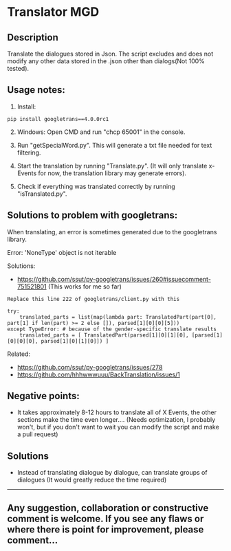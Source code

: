 <h1> Translator MGD</h1>

<h2> Description </h2>
Translate the dialogues stored in Json. The script excludes and does not modify any other data stored in the .json other than dialogs(Not 100% tested).


<h2> Usage notes:</h2>

1) Install:
```
pip install googletrans==4.0.0rc1
```
2) Windows: Open CMD and run "chcp 65001" in the console.

3) Run "getSpecialWord.py". This will generate a txt file needed for text filtering.

4) Start the translation by running "Translate.py". (It will only translate x-Events for now, the translation library may generate errors).

5) Check if everything was translated correctly by running "isTranslated.py".


<h2> Solutions to problem with googletrans:</h2>
When translating, an error is sometimes generated due to the googletrans library.

Error: 'NoneType' object is not iterable

Solutions: 
- https://github.com/ssut/py-googletrans/issues/260#issuecomment-751521801   (This works for me so far)

```
Replace this line 222 of googletrans/client.py with this

try:
    translated_parts = list(map(lambda part: TranslatedPart(part[0], part[1] if len(part) >= 2 else []), parsed[1][0][0][5]))
except TypeError: # because of the gender-specific translate results
    translated_parts = [ TranslatedPart(parsed[1][0][1][0], [parsed[1][0][0][0], parsed[1][0][1][0]]) ]
```

Related:
- https://github.com/ssut/py-googletrans/issues/278
- https://github.com/hhhwwwuuu/BackTranslation/issues/1




<h2> Negative points: </h2>

- It takes approximately 8-12 hours to translate all of X Events, the other sections make the time even longer.... (Needs optimization, I probably won't, but if you don't want to wait you can modify the script and make a pull request)</br>

<h2> Solutions</h2>

- Instead of translating dialogue by dialogue, can translate groups of dialogues (It would greatly reduce the time required) </br>

------------------------------------------------------------------------------------------------------------------------------------------------------------
Any suggestion, collaboration or constructive comment is welcome. If you see any flaws or where there is point for improvement, please comment...
------------------------------------------------------------------------------------------------------------------------------------------------------------
